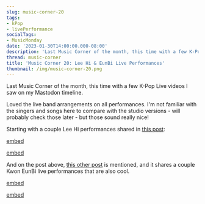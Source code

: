 ```yaml
---
slug: music-corner-20
tags:
- kPop
- livePerformance
socialTags:
- MusicMonday
date: '2023-01-30T14:00:00.000-08:00'
description: 'Last Music Corner of the month, this time with a few K-Pop Live videos I saw on my Mastodon timeline.'
thread: music-corner
title: 'Music Corner 20: Lee Hi & EunBi Live Performances'
thumbnail: /img/music-corner-20.png
---
```


Last Music Corner of the month, this time with a few K-Pop Live videos I saw on my Mastodon timeline.

Loved the live band arrangements on all performances. I'm not familiar with the singers and songs here to compare with the studio versions - will probably check those later - but those sound really nice!

Starting with a couple Lee Hi performances shared in [this post](https://mastodon.social/@sariash/109768480721831003):

[embed](https://www.youtube.com/watch?v=fF4UF6VaBSc)

[embed](https://www.youtube.com/watch?v=BktE3Ta8Mhg)

And on the post above, [this other post](https://mastodon.social/@heyminto/109768371358638115) is mentioned, and it shares a couple Kwon EunBi live performances that are also cool.

[embed](https://www.youtube.com/watch?v=4iS-zw6sfrk)

[embed](https://www.youtube.com/watch?v=ri9Yszt_J3g)
